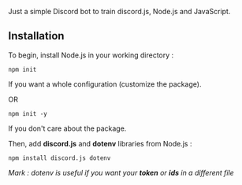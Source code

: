 Just a simple Discord bot to train discord.js, Node.js and JavaScript.

## Installation

To begin, install Node.js in your working directory :

`npm init`

If you want a whole configuration (customize the package).


OR


`npm init -y`

If you don't care about the package.


Then, add **discord.js** and **dotenv** libraries from Node.js :

`npm install discord.js dotenv`


*Mark : dotenv is useful if you want your **token** or **ids** in a different file*
